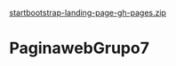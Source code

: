[startbootstrap-landing-page-gh-pages.zip](https://github.com/Grup07/PaginawebGrupo7/files/7069596/startbootstrap-landing-page-gh-pages.zip)
# PaginawebGrupo7
